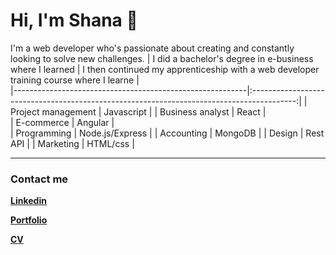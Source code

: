 # Hi, I'm Shana 👋
I'm a web developer who's passionate about creating and constantly looking to solve new challenges. 
| I did a bachelor's degree in e-business where I learned  |  I then continued my apprenticeship with a web developer training course where I learne   |  
|----------------------------------------------------------|:-----------------------------------------------------------------------------------------:|
| Project management |  Javascript |
| Business analyst |    React   |  
| E-commerce | Angular |  
| Programming | Node.js/Express | 
| Accounting | MongoDB | 
| Design | Rest API | 
| Marketing | HTML/css | 


---
### Contact me
**[Linkedin](https://www.linkedin.com/in/shana-biot/)**

**[Portfolio]()**

**[CV](https://www.canva.com/design/DAGKjXOUMIk/pP5g5ihwtjsECYi6IS00JQ/view?utm_content=DAGKjXOUMIk&utm_campaign=designshare&utm_medium=link&utm_source=editor)**
